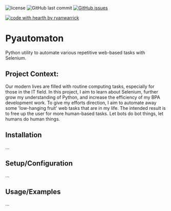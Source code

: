 <!--
<p align="center">
    <img alt="pyautomaton logo" src="https://github.com/ryanwarrick/pyautomaton/blob/master/docs/images/logo.png?raw=true" height="100">
</p>
-->

![license](https://img.shields.io/github/license/ryanwarrick/pyautomaton)
![GitHub last commit](https://img.shields.io/github/last-commit/ryanwarrick/pyautomaton)
[![GitHub issues](https://img.shields.io/github/issues/ryanwarrick/pyautomaton)](https://github.com/ryanwarrick/pyautomaton/issues)
<!--
![PyPI](https://img.shields.io/pypi/v/pyautomaton)
-->
[![code with hearth by ryanwarrick](https://img.shields.io/badge/%3C%2F%3E%20with%20%E2%99%A5%20by-ryanwarrick-ff1414.svg?style=flat-square)](https://github.com/ryanwarrick)


# Pyautomaton

Python utility to automate various repetitive web-based tasks with Selenium.

## Project Context:

Our modern lives are filled with routine computing tasks, especially for those in the IT field. In this project, I aim to learn about Selenium, further grow my understanding of Python, and increase the efficiency of my BPA development work. To give my efforts direction, I aim to automate away some 'low-hanging fruit' web tasks that are in my life. The intended result is to free up the user for more human-based tasks. Let bots do bot things, let humans do human things. 

## Installation 

...
<!--
Prerequisite: System must have Python 3.6+ installed (and pip - included with Python). See [Python docs here](https://wiki.python.org/moin/BeginnersGuide/Download) for help installing.

Next, run the following pip command in the terminal to install the package from the Python Package Index:
```
python -m pip install pyautomaton
```

See gif illustrating pip install of the package:
![Install Demo](docs/images/install_demo.gif)

-->

## Setup/Configuration
...

## Usage/Examples
...

<!--
For help, execute the following in the console
```
pyautomaton --help
```
  
## Contributors

- Development: [@ryanwarrick - Github](https://www.github.com/ryanwarrick)